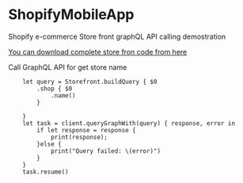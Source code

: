 # ShopifyMobileApp


Shopify e-commerce Store front graphQL API calling demostration 

[You can download complete store fron code from here](https://appforstore.com/)

Call GraphQL API for get store name 
        
        let query = Storefront.buildQuery { $0
            .shop { $0
                .name()
            }
            
        }
        let task = client.queryGraphWith(query) { response, error in
            if let response = response {
                print(response);
            }else {
                print("Query failed: \(error)")
            }
        }
        task.resume()
        
        
